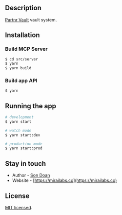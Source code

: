 ## Description

[Partnr Vault](https://vault-frontend-hackathon.vercel.app) vault system.

## Installation

### Build MCP Server
```bash
$ cd src/server
$ yarn
$ yarn build
```

### Build app API
```bash
$ yarn
```

## Running the app

```bash
# development
$ yarn start

# watch mode
$ yarn start:dev

# production mode
$ yarn start:prod
```

## Stay in touch

- Author - [Son Doan](sondoan@mirailabs.co)
- Website - [https://mirailabs.co](https://mirailabs.co)

## License

[MIT licensed](LICENSE).
